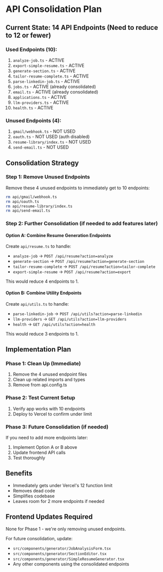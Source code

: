 # API Consolidation Plan

## Current State: 14 API Endpoints (Need to reduce to 12 or fewer)

### Used Endpoints (10):
1. `analyze-job.ts` - ACTIVE
2. `export-simple-resume.ts` - ACTIVE
3. `generate-section.ts` - ACTIVE
4. `tailor-resume-complete.ts` - ACTIVE
5. `parse-linkedin-job.ts` - ACTIVE
6. `jobs.ts` - ACTIVE (already consolidated)
7. `email.ts` - ACTIVE (already consolidated)
8. `applications.ts` - ACTIVE
9. `llm-providers.ts` - ACTIVE
10. `health.ts` - ACTIVE

### Unused Endpoints (4):
1. `gmail/webhook.ts` - NOT USED
2. `oauth.ts` - NOT USED (auth disabled)
3. `resume-library/index.ts` - NOT USED
4. `send-email.ts` - NOT USED

## Consolidation Strategy

### Step 1: Remove Unused Endpoints
Remove these 4 unused endpoints to immediately get to 10 endpoints:
```bash
rm api/gmail/webhook.ts
rm api/oauth.ts
rm api/resume-library/index.ts
rm api/send-email.ts
```

### Step 2: Further Consolidation (if needed to add features later)

#### Option A: Combine Resume Generation Endpoints
Create `api/resume.ts` to handle:
- `analyze-job` → `POST /api/resume?action=analyze`
- `generate-section` → `POST /api/resume?action=generate-section`
- `tailor-resume-complete` → `POST /api/resume?action=tailor-complete`
- `export-simple-resume` → `POST /api/resume?action=export`

This would reduce 4 endpoints to 1.

#### Option B: Combine Utility Endpoints
Create `api/utils.ts` to handle:
- `parse-linkedin-job` → `POST /api/utils?action=parse-linkedin`
- `llm-providers` → `GET /api/utils?action=llm-providers`
- `health` → `GET /api/utils?action=health`

This would reduce 3 endpoints to 1.

## Implementation Plan

### Phase 1: Clean Up (Immediate)
1. Remove the 4 unused endpoint files
2. Clean up related imports and types
3. Remove from api.config.ts

### Phase 2: Test Current Setup
1. Verify app works with 10 endpoints
2. Deploy to Vercel to confirm under limit

### Phase 3: Future Consolidation (if needed)
If you need to add more endpoints later:
1. Implement Option A or B above
2. Update frontend API calls
3. Test thoroughly

## Benefits
- Immediately gets under Vercel's 12 function limit
- Removes dead code
- Simplifies codebase
- Leaves room for 2 more endpoints if needed

## Frontend Updates Required
None for Phase 1 - we're only removing unused endpoints.

For future consolidation, update:
- `src/components/generator/JobAnalysisForm.tsx`
- `src/components/generator/SectionEditor.tsx`
- `src/components/generator/SimpleResumeGenerator.tsx`
- Any other components using the consolidated endpoints